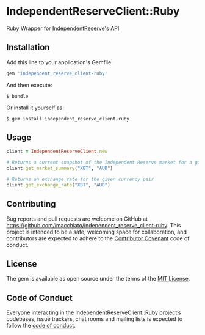 # IndependentReserveClient::Ruby

Ruby Wrapper for [IndependentReserve's API](https://www.independentreserve.com/API#overview)

## Installation

Add this line to your application's Gemfile:

```ruby
gem 'independent_reserve_client-ruby'
```

And then execute:

    $ bundle

Or install it yourself as:

    $ gem install independent_reserve_client-ruby

## Usage

```ruby
client = IndependentReserveClient.new

# Returns a current snapshot of the Independent Reserve market for a given currency pair.
client.get_market_summary("XBT", "AUD")

# Returns an exchange rate for the given currency pair
client.get_exchange_rate("XBT", "AUD")
```

## Contributing

Bug reports and pull requests are welcome on GitHub at https://github.com/imacchiato/independent_reserve_client-ruby. This project is intended to be a safe, welcoming space for collaboration, and contributors are expected to adhere to the [Contributor Covenant](http://contributor-covenant.org) code of conduct.

## License

The gem is available as open source under the terms of the [MIT License](http://opensource.org/licenses/MIT).

## Code of Conduct

Everyone interacting in the IndependentReserveClient::Ruby project’s codebases, issue trackers, chat rooms and mailing lists is expected to follow the [code of conduct](https://github.com/[USERNAME]/independent_reserve_client-ruby/blob/master/CODE_OF_CONDUCT.md).
